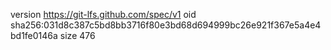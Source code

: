 version https://git-lfs.github.com/spec/v1
oid sha256:031d8c387c5bd8bb3716f80e3bd68d694999bc26e921f367e5a4e4bd1fe0146a
size 476
